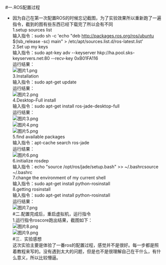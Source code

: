 #一.ROS配置过程   
* 因为自己在第一次配置ROS的时候忘记截图，为了实验效果所以重新跑了一遍指令，截到的图有些东西已经下载完了所以会有不同   
1.setup sources list   
输入指令：sudo sh -c 'echo "deb http://packages.ros.org/ros/ubuntu $(lsb_release -sc) main" > /etc/apt/sources.list.d/ros-latest.list'   
2.Set up my keys   
输入指令：sudo apt-key adv --keyserver hkp://ha.pool.sks-keyservers.net:80 --recv-key 0xB01FA116   
运行结果：   
![图片1.png](https://ooo.0o0.ooo/2016/11/11/58256bfa9e71b.png)     
3.Installation   
输入指令：sudo apt-get update   
运行结果：   
![图片2.png](https://ooo.0o0.ooo/2016/11/11/58256c2fb8ae0.png)       
4.Desktop-Full install   
输入指令：sudo apt-get install ros-jade-desktop-full   
运行结果：   
![图片3.png](https://ooo.0o0.ooo/2016/11/11/58256c2fc4ee5.png)   
![图片4.png](https://ooo.0o0.ooo/2016/11/11/58256c2fc7b84.png)   
![图片5.png](https://ooo.0o0.ooo/2016/11/11/58256c2fecd0a.png)     
5.find available packages   
输入指令：apt-cache search ros-jade   
运行结果：   
![图片6.png](https://ooo.0o0.ooo/2016/11/11/58256c30eefa3.png)   
6.initialize rosdep   
输入指令：echo "source /opt/ros/jade/setup.bash" >> ~/.bashrcsource ~/.bashrc   
7.change the environment of my current shell   
输入指令：sudo apt-get install python-rosinstall   
8.getting rosinstall   
输入指令：sudo apt-get install python-rosinstall   
运行结果：   
![图片7.png](https://ooo.0o0.ooo/2016/11/11/58256c2fd3f11.png)   
#二.配置完成后，重启虚拟机，运行指令   
 1.运行指令roscore跑出结果，截图如下：   
![图片8.png](https://ooo.0o0.ooo/2016/11/11/58256c2fe02d1.png)   
![图片9.png](https://ooo.0o0.ooo/2016/11/11/58256c2fec2ea.png)   
#三．实验感想   
这次实验主要是体验了一番ros的配置过程，感觉并不是很好。每一步都是照着教程来写的。没有遇到太大的问题，但是也不是很理解自己在干什么，有什么意义，所以比较懵逼。   

